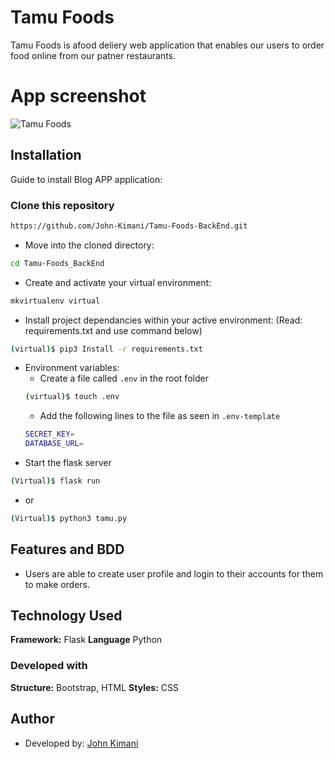 
# Tamu Foods
Tamu Foods is afood deliery web application that enables our users to order food online from our patner restaurants.


# App screenshot
![Tamu Foods](/app/static/assets/Tamu-Foods.png)
## Installation

Guide to install Blog APP application:

### Clone this repository
```bash
https://github.com/John-Kimani/Tamu-Foods-BackEnd.git
```
* Move into the cloned directory:
```bash
cd Tamu-Foods_BackEnd
```
* Create and activate your virtual environment:
```bash
mkvirtualenv virtual
```
* Install project dependancies within your active environment: (Read: requirements.txt and use command below)
```bash
(virtual)$ pip3 Install -r requirements.txt
```
* Environment variables:
    *  Create a file called ```.env``` in the root folder
    ```bash
    (virtual)$ touch .env
    ```
    * Add the following lines to the file as seen in ```.env-template```
    ```bash 
    SECRET_KEY=
    DATABASE_URL=
    ```
* Start the flask server
```bash
(Virtual)$ flask run
```
* or

```bash
(Virtual)$ python3 tamu.py
```
## Features and BDD

- Users are able to create user profile and login to their accounts for them to make orders.


## Technology Used

**Framework:** Flask
**Language** Python

### Developed with
**Structure:** Bootstrap, HTML
**Styles:** CSS

## Author

* Developed by: [John Kimani](https://github.com/John-Kimani)
